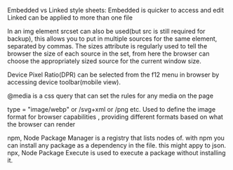 Embedded vs Linked style sheets:
	Embedded is quicker to access and edit
	Linked can be applied to more than one file

In an img element srcset can also be used(but src is still required for backup), this allows you to put in multiple sources for the same element, separated by commas. The sizes attribute is regularly used to tell the browser the size of each source in the set, from here the browser can choose the appropriately sized source for the current window size. 

Device Pixel Ratio(DPR) can be selected from the f12 menu in browser by accessing device toolbar(mobile view).

@media is a css query that can set the rules for any media on the page

type = "image/webp" or /svg+xml or /png etc. Used to define the image format for browser capabilities , providing different formats based on what the browser can render

npm, Node Package Manager is a registry that lists nodes of. with npm you can install any package as a dependency in the file. this might appy to json.
npx, Node Package Execute is used to execute a package without installing it. 